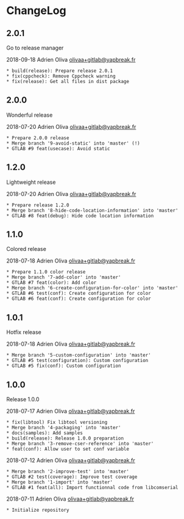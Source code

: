 # ChangeLog


## 2.0.1

Go to release manager

2018-09-18	Adrien Oliva <olivaa+gitlab@yapbreak.fr>

	* build(release): Prepare release 2.0.1
	* fix(cppcheck): Remove Cppcheck warning
	* fix(release): Get all files in dist package


## 2.0.0

Wonderful release

2018-07-20	Adrien Oliva <olivaa+gitlab@yapbreak.fr>

	* Prepare 2.0.0 release
	* Merge branch '9-avoid-static' into 'master' (!)
	* GTLAB #9 feat(usecase): Avoid static

## 1.2.0

Lightweight release

2018-07-20	Adrien Oliva <olivaa+gitlab@yapbreak.fr>

	* Prepare release 1.2.0
	* Merge branch '8-hide-code-location-information' into 'master'
	* GTLAB #8 feat(debug): Hide code location information


## 1.1.0

Colored release

2018-07-18	Adrien Oliva <olivaa+gitlab@yapbreak.fr>

	* Prepare 1.1.0 color release
	* Merge branch '7-add-color' into 'master'
	* GTLAB #7 feat(color): Add color
	* Merge branch '6-create-configuration-for-color' into 'master'
	* GTLAB #6 test(conf): Create configuration for color
	* GTLAB #6 feat(conf): Create configuration for color

## 1.0.1

Hotfix release

2018-07-18	Adrien Oliva <olivaa+gitlab@yapbreak.fr>

	* Merge branch '5-custom-configuration' into 'master'
	* GTLAB #5 test(configuration): Custom configuration
	* GTLAB #5 fix(conf): Custom configuration


## 1.0.0

Release 1.0.0

2018-07-17	Adrien Oliva <olivaa+gitlab@yapbreak.fr>

	* fix(libtool) Fix libtool versioning
	* Merge branch '4-packaging' into 'master'
	* docs(samples): Add samples
	* build(release): Release 1.0.0 preparation
	* Merge branch '3-remove-cser-reference' into 'master'
	* feat(conf): Allow user to set conf variable

2018-07-12	Adrien Oliva <olivaa+gitlab@yapbreak.fr>

	* Merge branch '2-improve-test' into 'master'
	* GTLAB #2 test(coverage): Improve test coverage
	* Merge branch '1-import' into 'master'
	* GTLAB #1 feat(all): Import functionnal code from libcomserial

2018-07-11	Adrien Oliva <olivaa+gitlab@yapbreak.fr>

	* Initialize repository
